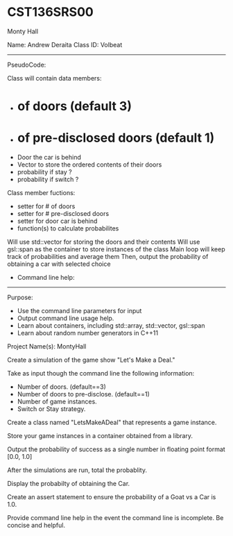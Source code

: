 # CST136SRS00
Monty Hall

Name: Andrew Deraita
Class ID: Volbeat

---

PseudoCode:

Class will contain data members:
- # of doors (default 3)
- # of pre-disclosed doors (default 1)
- Door the car is behind
- Vector to store the ordered contents of their doors
- probability if stay ?
- probability if switch ?

Class member fuctions:
- setter for # of doors
- setter for # pre-disclosed doors
- setter for door car is behind
- function(s) to calculate probabilites

Will use std::vector for storing the doors and their contents
Will use gsl::span as the container to store instances of the class
Main loop will keep track of probabilities and average them
Then, output the probability of obtaining a car with selected choice

* Command line help:


---

Purpose: 

- Use the command line parameters for input
- Output command line usage help. 
- Learn about containers, including std::array, std::vector, gsl::span
- Learn about random number generators in C++11

Project Name(s): MontyHall

Create a simulation of the game show "Let's Make a Deal."

Take as input though the command line the following information:

- Number of doors. (default==3)
- Number of doors to pre-disclose. (default==1)
- Number of game instances.
- Switch or Stay strategy.

Create a class named "LetsMakeADeal" that represents a game instance. 

Store your game instances in a container obtained from a library. 

Output the probability of success as a single number in floating point format [0.0, 1.0]

After the simulations are run, total the probablity.

Display the probabilty of obtaining the Car.

Create an assert statement to ensure the probability of a Goat vs a Car is 1.0. 

Provide command line help in the event the command line is incomplete. Be concise and helpful. 
